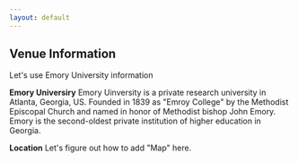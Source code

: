 ```yaml
---
layout: default
---
```


## Venue Information

Let's use Emory University information

**Emory Universiry**
Emory Uinversity is a private research university in Atlanta, Georgia, US. Founded in 1839 as "Emroy College" by the Methodist Episcopal Church and named in honor of Methodist bishop John Emory. Emory is the second-oldest private institution of higher education in Georgia.


**Location**
Let's figure out how to add "Map" here.
